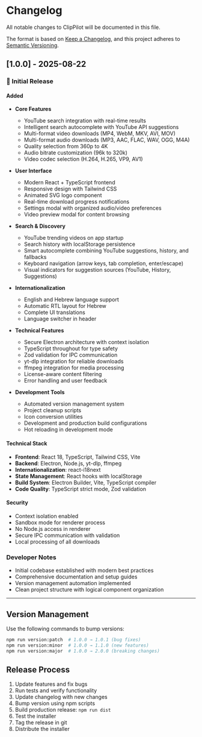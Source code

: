 # Changelog

All notable changes to ClipPilot will be documented in this file.

The format is based on [Keep a Changelog](https://keepachangelog.com/en/1.0.0/),
and this project adheres to [Semantic Versioning](https://semver.org/spec/v2.0.0.html).

## [1.0.0] - 2025-08-22

### 🎉 Initial Release

#### Added
- **Core Features**
  - YouTube search integration with real-time results
  - Intelligent search autocomplete with YouTube API suggestions
  - Multi-format video downloads (MP4, WebM, MKV, AVI, MOV)
  - Multi-format audio downloads (MP3, AAC, FLAC, WAV, OGG, M4A)
  - Quality selection from 360p to 4K
  - Audio bitrate customization (96k to 320k)
  - Video codec selection (H.264, H.265, VP9, AV1)

- **User Interface**
  - Modern React + TypeScript frontend
  - Responsive design with Tailwind CSS
  - Animated SVG logo component
  - Real-time download progress notifications
  - Settings modal with organized audio/video preferences
  - Video preview modal for content browsing

- **Search & Discovery**
  - YouTube trending videos on app startup
  - Search history with localStorage persistence
  - Smart autocomplete combining YouTube suggestions, history, and fallbacks
  - Keyboard navigation (arrow keys, tab completion, enter/escape)
  - Visual indicators for suggestion sources (YouTube, History, Suggestions)

- **Internationalization**
  - English and Hebrew language support
  - Automatic RTL layout for Hebrew
  - Complete UI translations
  - Language switcher in header

- **Technical Features**
  - Secure Electron architecture with context isolation
  - TypeScript throughout for type safety
  - Zod validation for IPC communication
  - yt-dlp integration for reliable downloads
  - ffmpeg integration for media processing
  - License-aware content filtering
  - Error handling and user feedback

- **Development Tools**
  - Automated version management system
  - Project cleanup scripts
  - Icon conversion utilities
  - Development and production build configurations
  - Hot reloading in development mode

#### Technical Stack
- **Frontend**: React 18, TypeScript, Tailwind CSS, Vite
- **Backend**: Electron, Node.js, yt-dlp, ffmpeg
- **Internationalization**: react-i18next
- **State Management**: React hooks with localStorage
- **Build System**: Electron Builder, Vite, TypeScript compiler
- **Code Quality**: TypeScript strict mode, Zod validation

#### Security
- Context isolation enabled
- Sandbox mode for renderer process
- No Node.js access in renderer
- Secure IPC communication with validation
- Local processing of all downloads

### Developer Notes
- Initial codebase established with modern best practices
- Comprehensive documentation and setup guides
- Version management automation implemented
- Clean project structure with logical component organization

---

## Version Management

Use the following commands to bump versions:

```bash
npm run version:patch  # 1.0.0 → 1.0.1 (bug fixes)
npm run version:minor  # 1.0.0 → 1.1.0 (new features)
npm run version:major  # 1.0.0 → 2.0.0 (breaking changes)
```

## Release Process

1. Update features and fix bugs
2. Run tests and verify functionality
3. Update changelog with new changes
4. Bump version using npm scripts
5. Build production release: `npm run dist`
6. Test the installer
7. Tag the release in git
8. Distribute the installer
